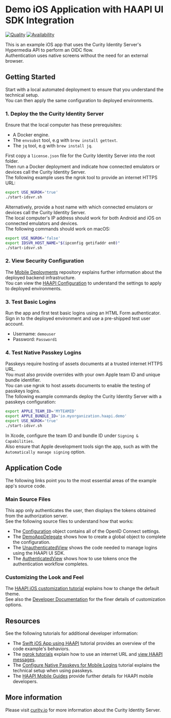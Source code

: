 # Demo iOS Application with HAAPI UI SDK Integration

[![Quality](https://img.shields.io/badge/quality-demo-red)](https://curity.io/resources/code-examples/status/)
[![Availability](https://img.shields.io/badge/availability-source-blue)](https://curity.io/resources/code-examples/status/)

This is an example iOS app that uses the Curity Identity Server's Hypermedia API to perform an OIDC flow.\
Authentication uses native screens without the need for an external browser.

## Getting Started

Start with a local automated deployment to ensure that you understand the technical setup.\
You can then apply the same configuration to deployed environments.

### 1. Deploy the the Curity Identity Server

Ensure that the local computer has these prerequisites:

- A Docker engine.
- The `envsubst` tool, e.g with `brew install gettext`.
- The `jq` tool, e.g with `brew install jq`.

First copy a `license.json` file for the Curity Identity Server into the root folder.\
Then run a Docker deployment and indicate how connected emulators or devices call the Curity Identity Server.\
The following example uses the ngrok tool to provide an internet HTTPS URL:

```bash
export USE_NGROK='true'
./start-idsvr.sh
```

Alternatively, provide a host name with which connected emulators or devices call the Curity Identity Server.\
The local computer's IP address should work for both Android and iOS on connected emulators and devices.\
The following commands should work on macOS:

```bash
export USE_NGROK='false'
export IDSVR_HOST_NAME="$(ipconfig getifaddr en0)"
./start-idsvr.sh
```

### 2. View Security Configuration

The [Mobile Deployments](https://github.com/curityio/mobile-deployments) repository explains further information about the deployed backend infrastructure.\
You can view the [HAAPI Configuration](https://github.com/curityio/mobile-deployments/blob/main/haapi/example-config-template.xml) to understand the settings to apply to deployed environments.

### 3. Test Basic Logins

Run the app and first test basic logins using an HTML Form authenticator.\
Sign in to the deployed environment and use a pre-shipped test user account.

- Username: `demouser`
- Password: `Password1`

### 4. Test Native Passkey Logins

Passkeys require hosting of assets documents at a trusted internet HTTPS URL.\
You must also provide overrides with your own Apple team ID and unique bundle identifier.\
You can use ngrok to host assets documents to enable the testing of passkeys logins.\
The following example commands deploy the Curity Identity Server with a passkeys configuration:

```bash
export APPLE_TEAM_ID='MYTEAMID'
export APPLE_BUNDLE_ID='io.myorganization.haapi.demo'
export USE_NGROK='true'
./start-idsvr.sh
```

In Xcode, configure the team ID and bundle ID under `Signing & Capabilities`.\
Also ensure that Apple development tools sign the app, such as with the `Automatically manage signing` option.

## Application Code

The following links point you to the most essential areas of the example app's source code.

### Main Source Files

This app only authenticates the user, then displays the tokens obtained from the authorization server.\
See the following source files to understand how that works:

- The [Configuration](src/Configuration.swift) object contains all of the OpenID Connect settings.
- The [DemoAppDelegate](src/DemoAppDelegate.swift) shows how to create a global object to complete the configuration.
- The [UnauthenticatedView](src/Views/UnauthenticatedView.swift) shows the code needed to manage logins using the HAAPI UI SDK.
- The [AuthenticatedView](src/Views/AuthenticatedView.swift) shows how to use tokens once the authentication workflow completes.

### Customizing the Look and Feel

The [HAAPI iOS customization tutorial](https://curity.io/resources/learn/haapi-mobile-ios-customization) explains how to change the default theme.\
See also the [Developer Documentation](https://curity.io/docs/haapi-ios-ui-kit/latest/) for the finer details of customization options.

## Resources

See the following tutorials for additional developer information:

- The [Swift iOS App using HAAPI](https://curity.io/resources/learn/swift-ios-haapi/) tutorial provides an overview of the code example's behaviors.
- The [ngrok tutorials](https://curity.io/resources/learn/mobile-setup-ngrok/) explain how to use an internet URL and [view HAAPI messages](https://curity.io/resources/learn/expose-local-curity-ngrok/#ngrok-inspection-and-status).
-  The [Configure Native Passkeys for Mobile Logins](https://curity.io/resources/learn/mobile-logins-using-native-passkeys/) tutorial explains the technical setup when using passkeys.
- The [HAAPI Mobile Guides](https://curity.io/resources/haapi-ui-sdk/) provide further details for HAAPI mobile developers.

## More information

Please visit [curity.io](https://curity.io/) for more information about the Curity Identity Server.
